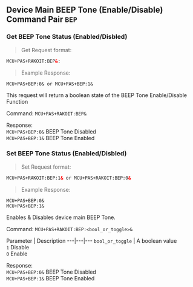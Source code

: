 ## Device Main BEEP Tone (Enable/Disable) Command Pair `BEP`

### Get BEEP Tone Status (Enabled/Disbled)
> Get Request format:

```html
MCU+PAS+RAKOIT:BEP&:
```

> Example Response:

```plaintext
MCU+PAS+BEP:0& or MCU+PAS+BEP:1&
```
This request will return a boolean state of the BEEP Tone Enable/Disable Function 

Command: `MCU+PAS+RAKOIT:BEP&`

Response: <br>`MCU+PAS+BEP:0&` BEEP Tone Disabled<br>`MCU+PAS+BEP:1&` BEEP Tone Enabled




### Set BEEP Tone Status (Enabled/Disbled)
> Set Request format:

```html
MCU+PAS+RAKOIT:BEP:1& or MCU+PAS+RAKOIT:BEP:0&
```

> Example Response:

```plaintext
MCU+PAS+BEP:0&
MCU+PAS+BEP:1&
```

Enables & Disables device main BEEP Tone. 

Command: `MCU+PAS+RAKOIT:BEP:<bool_or_toggle>&`

Parameter | Description
---|---|---
`bool_or_toggle` | A boolean value <br>`1` Disable <br>`0` Enable<br>

Response: <br>`MCU+PAS+BEP:0&` BEEP Tone Disabled<br>`MCU+PAS+BEP:1&` BEEP Tone Enabled
